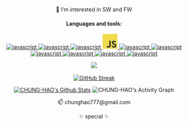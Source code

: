 <div align="center">
  
  <p>👀  I’m interested in SW and FW   </p>
  
  <h4 align="center">Languages and tools:</h4>
  <p align="center">
    <a href="" target="_blank" rel="noreferrer"referrer"> <img src="https://upload.wikimedia.org/wikipedia/commons/c/c3/Python-logo-notext.svg" alt="javascript" width="40" height="40"/> </a>
    <a href="" target="_blank" rel="noreferrer"referrer"> <img src="https://upload.wikimedia.org/wikipedia/commons/1/18/C_Programming_Language.svg" alt="javascript" width="40" height="40"/> </a>
    <a href="" target="_blank" rel="noreferrer"referrer"> <img src="https://upload.wikimedia.org/wikipedia/commons/1/18/ISO_C%2B%2B_Logo.svg" alt="javascript" width="40" height="40"/> </a>
    <a href="" target="_blank" rel="noreferrer"referrer"> <img src="https://raw.githubusercontent.com/devicons/devicon/master/icons/javascript/javascript-original.svg" alt="javascript" width="40" height="40"/> </a>
    <a href="" target="_blank" rel="noreferrer"referrer"> <img src="https://upload.wikimedia.org/wikipedia/commons/a/a7/Docker-svgrepo-com.svg" alt="javascript" width="40" height="40"/> </a>
    <a href="" target="_blank" rel="noreferrer"referrer"> <img src="https://upload.wikimedia.org/wikipedia/commons/9/96/CMake-logo-triangle-high-res.png" alt="javascript" width="40" height="40"/> </a>
    <a href="" target="_blank" rel="noreferrer"referrer"> <img src="https://www.svgrepo.com/show/353400/apache.svg" alt="javascript" width="40" height="40"/> </a>
    <a href="" target="_blank" rel="noreferrer"referrer"> <img src="https://upload.wikimedia.org/wikipedia/commons/3/3f/Git_icon.svg" alt="javascript" width="40" height="40"/> </a>
  <a href="" target="_blank" rel="noreferrer"referrer"> <img src="https://upload.wikimedia.org/wikipedia/commons/4/41/Made_with_Linux_orange.svg" alt="javascript" width="40" height="40"/> </a>
  <a href="" target="_blank" rel="noreferrer"referrer"> <img src="https://www.svgrepo.com/show/349487/raspberry-pi.svg" alt="javascript" width="40" height="40"/> </a> 
  <!--
  <a href="" target="_blank" rel="noreferrer"referrer"> <img src="https://upload.wikimedia.org/wikipedia/commons/7/7c/Gartoon_filesystems_shellscript.svg" alt="javascript" width="40" height="40"/> </a>
    <a href="" target="_blank" rel="noreferrer"referrer"> <img src="https://upload.wikimedia.org/wikipedia/commons/b/bb/Ros_logo.svg" alt="javascript" width="40" height="40"/> </a>
  <br>
  -->

  ![](https://komarev.com/ghpvc/?username=CHUNG-HAO)

  [![GitHub Streak](http://github-readme-streak-stats.herokuapp.com?user=CHUNG-HAO&theme=tokyonight_duo&border_radius=5&date_format=M%20j%5B%2C%20Y%5D&mode=weekly)](https://git.io/streak-stats)

</head>
<body>
  <div class="centered">
    <a href="https://github.com/CHUNG-HAO">
    <img alt="CHUNG-HAO's Github Stats" src="https://denvercoder1-github-readme-stats.vercel.app/api/?username=CHUNG-HAO&show_icons=true&include_all_commits=true&count_private=true&theme=react&hide_border=true&bg_color=1F222E&title_color=F85D7F&icon_color=F8D866" height="192px"/></a>
  <img alt="CHUNG-HAO's Activity Graph" src="https://github-readme-activity-graph.vercel.app/graph/?username=CHUNG-HAO&bg_color=1F222E&color=F8D866&line=F85D7F&point=FFFFFF&hide_border=true" width="600" height="300"/>
  
<p>📫 chunghao777@gmail.com</p>
  ✨ special ✨
</div>
